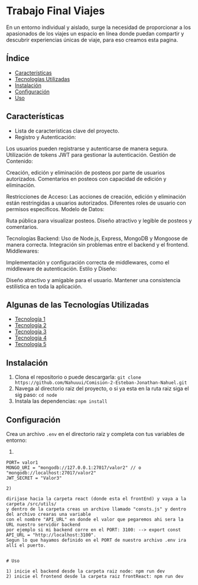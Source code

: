 # Trabajo Final Viajes

En un entorno individual y aislado, surge la necesidad de proporcionar a los apasionados de los viajes un espacio en línea donde puedan compartir y descubrir experiencias únicas de viaje, para eso creamos esta pagina.

## Índice


- [Características](#características)
- [Tecnologías Utilizadas](#tecnologías-utilizadas)
- [Instalación](#instalación)
- [Configuración](#configuración)
- [Uso](#uso)




## Características

- Lista de características clave del proyecto.
- Registro y Autenticación:

Los usuarios pueden registrarse y autenticarse de manera segura.
Utilización de tokens JWT para gestionar la autenticación.
Gestión de Contenido:

Creación, edición y eliminación de posteos por parte de usuarios autorizados.
Comentarios en posteos con capacidad de edición y eliminación.

Restricciones de Acceso:
Las acciones de creación, edición y eliminación están restringidas a usuarios autorizados.
Diferentes roles de usuario con permisos específicos.
Modelo de Datos:


Ruta pública para visualizar posteos.
Diseño atractivo y legible de posteos y comentarios.

Tecnologías Backend:
Uso de Node.js, Express, MongoDB y Mongoose de manera correcta.
Integración sin problemas entre el backend y el frontend.
Middlewares:

Implementación y configuración correcta de middlewares, como el middleware de autenticación.
Estilo y Diseño:

Diseño atractivo y amigable para el usuario.
Mantener una consistencia estilística en toda la aplicación.

## Algunas de las Tecnologías Utilizadas

- [Tecnología 1](https://es.react.dev/)
- [Tecnología 2](https://tailwindcss.com/)
- [Tecnología 3](https://nodejs.org/en)
- [Tecnología 4](https://www.mongodb.com/try/download/compass)
- [Tecnología 5](https://www.postman.com/)


## Instalación

1. Clona el repositorio o puede descargarla: `git clone https://github.com/Nahuuui/Comision-2-Esteban-Jonathan-Nahuel.git`
2. Navega al directorio raiz del proyecto, o si ya esta en la ruta raiz siga el sig paso: `cd node`
3. Instala las dependencias: `npm install`

## Configuración

Crea un archivo `.env` en el directorio raíz y completa con tus variables de entorno:

1)
```env
PORT= valor1 
MONGO_URI = "mongodb://127.0.0.1:27017/valor2" // o  "mongodb://localhost:27017/valor2"
JWT_SECRET = "Valor3"

2)

dirijase hacia la carpeta react (donde esta el frontEnd) y vaya a la carpeta /src/utils/
y dentro de la carpeta creas un archivo llamado "consts.js" y dentro del archivo crearas una variable
con el nombre "API_URL" en donde el valor que pegaremos ahi sera la URL nuestro servidor backend
por ejemplo si mi backend corre en el PORT: 3100: --> export const API_URL = "http://localhost:3100".
Segun lo que hayamos definido en el PORT de nuestro archivo .env ira allí el puerto.


# Uso

1) inicie el backend desde la carpeta raiz node: npm run dev
2) inicie el frontend desde la carpeta raiz frontReact: npm run dev


